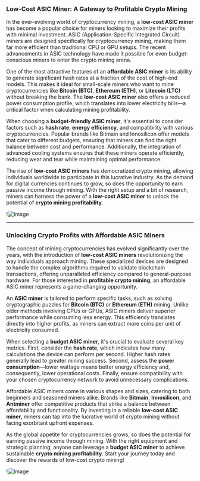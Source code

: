 ### Low-Cost ASIC Miner: A Gateway to Profitable Crypto Mining

In the ever-evolving world of cryptocurrency mining, a **low-cost ASIC miner** has become a popular choice for miners looking to maximize their profits with minimal investment. ASIC (Application-Specific Integrated Circuit) miners are designed specifically for cryptocurrency mining, making them far more efficient than traditional CPU or GPU setups. The recent advancements in ASIC technology have made it possible for even budget-conscious miners to enter the crypto mining arena.

One of the most attractive features of an **affordable ASIC miner** is its ability to generate significant hash rates at a fraction of the cost of high-end models. This makes it ideal for small-scale miners who want to mine cryptocurrencies like **Bitcoin (BTC)**, **Ethereum (ETH)**, or **Litecoin (LTC)** without breaking the bank. The **low-cost ASIC miner** also offers a reduced power consumption profile, which translates into lower electricity bills—a critical factor when calculating mining profitability.

When choosing a **budget-friendly ASIC miner**, it's essential to consider factors such as **hash rate**, **energy efficiency**, and compatibility with various cryptocurrencies. Popular brands like Bitmain and Innosilicon offer models that cater to different budgets, ensuring that miners can find the right balance between cost and performance. Additionally, the integration of advanced cooling systems ensures that these miners operate efficiently, reducing wear and tear while maintaining optimal performance.

The rise of **low-cost ASIC miners** has democratized crypto mining, allowing individuals worldwide to participate in this lucrative industry. As the demand for digital currencies continues to grow, so does the opportunity to earn passive income through mining. With the right setup and a bit of research, miners can harness the power of a **low-cost ASIC miner** to unlock the potential of **crypto mining profitability**.

!![Image](https://github.com/user-attachments/assets/3be06921-4469-491d-bd37-5f14c53422b7)

---

### Unlocking Crypto Profits with Affordable ASIC Miners

The concept of mining cryptocurrencies has evolved significantly over the years, with the introduction of **low-cost ASIC miners** revolutionizing the way individuals approach mining. These specialized devices are designed to handle the complex algorithms required to validate blockchain transactions, offering unparalleled efficiency compared to general-purpose hardware. For those interested in **profitable crypto mining**, an affordable ASIC miner represents a game-changing opportunity.

An **ASIC miner** is tailored to perform specific tasks, such as solving cryptographic puzzles for **Bitcoin (BTC)** or **Ethereum (ETH)** mining. Unlike older methods involving CPUs or GPUs, ASIC miners deliver superior performance while consuming less energy. This efficiency translates directly into higher profits, as miners can extract more coins per unit of electricity consumed.

When selecting a **budget ASIC miner**, it's crucial to evaluate several key metrics. First, consider the **hash rate**, which indicates how many calculations the device can perform per second. Higher hash rates generally lead to greater mining success. Second, assess the **power consumption**—lower wattage means better energy efficiency and, consequently, lower operational costs. Finally, ensure compatibility with your chosen cryptocurrency network to avoid unnecessary complications.

Affordable ASIC miners come in various shapes and sizes, catering to both beginners and seasoned miners alike. Brands like **Bitmain**, **Innosilicon**, and **Antminer** offer competitive products that strike a balance between affordability and functionality. By investing in a reliable **low-cost ASIC miner**, miners can tap into the lucrative world of crypto mining without facing exorbitant upfront expenses.

As the global appetite for cryptocurrencies grows, so does the potential for earning passive income through mining. With the right equipment and strategic planning, anyone can leverage a **budget ASIC miner** to achieve sustainable **crypto mining profitability**. Start your journey today and discover the rewards of low-cost crypto mining!

!![Image](https://github.com/user-attachments/assets/3be06921-4469-491d-bd37-5f14c53422b7)